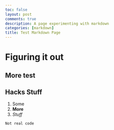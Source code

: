 ```yaml
---
toc: false
layout: post
comments: true
description: A page experimenting with markdown
categories: [markdown]
title: Test Markdown Page
---
```


# Figuring it out

## More test

## Hacks Stuff

1. Some
1. **More**
1. *Stuff*

`Not real code`
